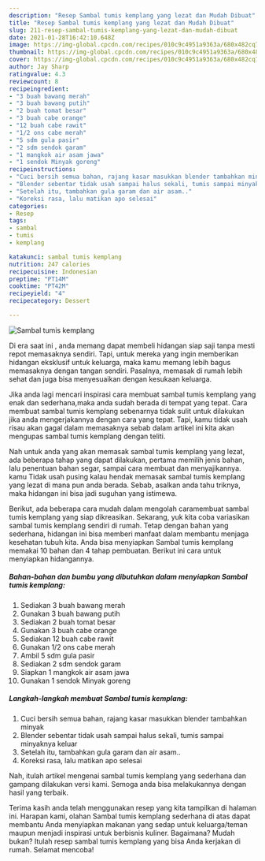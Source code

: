 ```yaml
---
description: "Resep Sambal tumis kemplang yang lezat dan Mudah Dibuat"
title: "Resep Sambal tumis kemplang yang lezat dan Mudah Dibuat"
slug: 211-resep-sambal-tumis-kemplang-yang-lezat-dan-mudah-dibuat
date: 2021-01-28T16:42:10.648Z
image: https://img-global.cpcdn.com/recipes/010c9c4951a9363a/680x482cq70/sambal-tumis-kemplang-foto-resep-utama.jpg
thumbnail: https://img-global.cpcdn.com/recipes/010c9c4951a9363a/680x482cq70/sambal-tumis-kemplang-foto-resep-utama.jpg
cover: https://img-global.cpcdn.com/recipes/010c9c4951a9363a/680x482cq70/sambal-tumis-kemplang-foto-resep-utama.jpg
author: Jay Sharp
ratingvalue: 4.3
reviewcount: 8
recipeingredient:
- "3 buah bawang merah"
- "3 buah bawang putih"
- "2 buah tomat besar"
- "3 buah cabe orange"
- "12 buah cabe rawit"
- "1/2 ons cabe merah"
- "5 sdm gula pasir"
- "2 sdm sendok garam"
- "1 mangkok air asam jawa"
- "1 sendok Minyak goreng"
recipeinstructions:
- "Cuci bersih semua bahan, rajang kasar masukkan blender tambahkan minyak"
- "Blender sebentar tidak usah sampai halus sekali, tumis sampai minyaknya keluar"
- "Setelah itu, tambahkan gula garam dan air asam.."
- "Koreksi rasa, lalu matikan apo selesai"
categories:
- Resep
tags:
- sambal
- tumis
- kemplang

katakunci: sambal tumis kemplang 
nutrition: 247 calories
recipecuisine: Indonesian
preptime: "PT14M"
cooktime: "PT42M"
recipeyield: "4"
recipecategory: Dessert

---
```



![Sambal tumis kemplang](https://img-global.cpcdn.com/recipes/010c9c4951a9363a/680x482cq70/sambal-tumis-kemplang-foto-resep-utama.jpg)

Di era  saat ini , anda memang dapat membeli hidangan siap saji tanpa mesti repot memasaknya sendiri. Tapi, untuk mereka yang ingin memberikan hidangan eksklusif untuk keluarga, maka kamu memang lebih bagus memasaknya dengan tangan sendiri. Pasalnya, memasak di rumah lebih sehat dan juga bisa menyesuaikan dengan kesukaan keluarga.

Jika anda lagi mencari inspirasi cara membuat sambal tumis kemplang yang enak dan sederhana,maka anda sudah berada di tempat yang tepat. Cara membuat sambal tumis kemplang  sebenarnya tidak sulit untuk dilakukan jika anda mengerjakannya dengan cara yang tepat. Tapi, kamu tidak usah risau akan gagal dalam memasaknya 
sebab dalam artikel ini kita akan mengupas sambal tumis kemplang dengan teliti.  



Nah untuk anda yang akan memasak sambal tumis kemplang yang lezat, ada beberapa tahap yang dapat dilakukan, pertama memilih jenis bahan, lalu penentuan bahan segar, sampai cara membuat dan menyajikannya. kamu Tidak usah pusing kalau hendak memasak sambal tumis kemplang yang lezat di mana pun anda berada. Sebab, asalkan anda  tahu triknya, maka hidangan ini bisa jadi suguhan yang istimewa.

Berikut, ada beberapa cara mudah dalam mengolah caramembuat sambal tumis kemplang yang siap dikreasikan. Sekarang, yuk kita coba variasikan sambal tumis kemplang sendiri di rumah. Tetap dengan bahan yang sederhana, hidangan ini bisa memberi manfaat dalam membantu menjaga kesehatan tubuh kita. Anda bisa menyiapkan Sambal tumis kemplang memakai 10 bahan dan 4 tahap pembuatan. Berikut ini cara untuk menyiapkan hidangannya.

<!--inarticleads1-->

##### Bahan-bahan dan bumbu yang dibutuhkan dalam menyiapkan Sambal tumis kemplang:

1. Sediakan 3 buah bawang merah
1. Gunakan 3 buah bawang putih
1. Sediakan 2 buah tomat besar
1. Gunakan 3 buah cabe orange
1. Sediakan 12 buah cabe rawit
1. Gunakan 1/2 ons cabe merah
1. Ambil 5 sdm gula pasir
1. Sediakan 2 sdm sendok garam
1. Siapkan 1 mangkok air asam jawa
1. Gunakan 1 sendok Minyak goreng




<!--inarticleads2-->

##### Langkah-langkah membuat Sambal tumis kemplang:

1. Cuci bersih semua bahan, rajang kasar masukkan blender tambahkan minyak
1. Blender sebentar tidak usah sampai halus sekali, tumis sampai minyaknya keluar
1. Setelah itu, tambahkan gula garam dan air asam..
1. Koreksi rasa, lalu matikan apo selesai




Nah, itulah artikel mengenai  sambal tumis kemplang  yang sederhana dan gampang dilakukan versi kami. Semoga anda bisa melakukannya dengan hasil yang terbaik. 

Terima kasih anda telah menggunakan resep yang kita tampilkan di halaman ini. Harapan kami, olahan  Sambal tumis kemplang sederhana di atas dapat membantu Anda menyiapkan makanan yang sedap untuk keluarga/teman maupun menjadi inspirasi untuk berbisnis kuliner. Bagaimana? Mudah bukan? Itulah resep sambal tumis kemplang yang bisa Anda kerjakan di rumah. Selamat mencoba!

